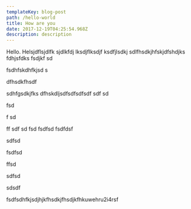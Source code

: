 ```yaml
---
templateKey: blog-post
path: /hello-world
title: How are you
date: 2017-12-19T04:25:54.968Z
description: description
---
```

Hello. Helsjdflsjdlfk sjdlkfdj lksdjflksdjf ksdfjlsdkj sdlfhsdkjhfskjdfshdjks fdhjsfdks fsdjkf sd

fsdhfskdhfkjsd s

dfhsdkfhsdf

sdhfgsdkjfks dfhskdljsdfsdfsdfsdf sdf sd

fsd

f sd

ff sdf sd fsd fsdfsd fsdfdsf

sdfsd

fsdfsd

ffsd

sdfsd

sdsdf

fsdfsdhfkjsdjhjkfhsdkjfhsdjkfhkuwehru2i4rsf
